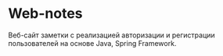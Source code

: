 # Web-notes
Веб-сайт заметки c реализацией авторизации и регистрации пользователей на основе Java, Spring Framework.
